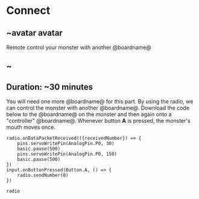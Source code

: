 # Connect

## ~avatar avatar

Remote control your monster with another @boardname@

## ~

## Duration: ~30 minutes

You will need one more @boardname@ for this part. By using the radio, we can control the monster with another @boardname@. Download the code below to the @boardname@ on the monster and then again onto a "controller" @boardname@. Whenever button **A** is pressed, the monster's mouth moves once.

```blocks
radio.onDataPacketReceived(({receivedNumber}) => {
    pins.servoWritePin(AnalogPin.P0, 30)
    basic.pause(500)
    pins.servoWritePin(AnalogPin.P0, 150)
    basic.pause(500)
})
input.onButtonPressed(Button.A, () => {
    radio.sendNumber(0)
})
```

```package
radio
```